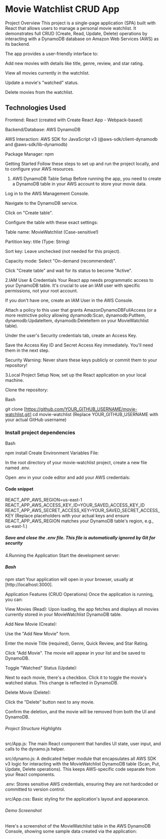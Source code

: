 # Movie Watchlist CRUD App

Project Overview
This project is a single-page application (SPA) built with React that allows users to manage a personal movie watchlist. It demonstrates full CRUD (Create, Read, Update, Delete) operations by interacting with a DynamoDB database on Amazon Web Services (AWS) as its backend.

The app provides a user-friendly interface to:

Add new movies with details like title, genre, review, and star rating.

View all movies currently in the watchlist.

Update a movie's "watched" status.

Delete movies from the watchlist.

## Technologies Used

Frontend: React (created with Create React App - Webpack-based)

Backend/Database: AWS DynamoDB

AWS Interaction: AWS SDK for JavaScript v3 (@aws-sdk/client-dynamodb and @aws-sdk/lib-dynamodb)

Package Manager: npm

Getting Started
Follow these steps to set up and run the project locally, and to configure your AWS resources.

1. AWS DynamoDB Table Setup
Before running the app, you need to create a DynamoDB table in your AWS account to store your movie data.

Log in to the AWS Management Console.

Navigate to the DynamoDB service.

Click on "Create table".

Configure the table with these exact settings:

Table name: MovieWatchlist (Case-sensitive!)

Partition key: title (Type: String)

Sort key: Leave unchecked (not needed for this project).

Capacity mode: Select "On-demand (recommended)".

Click "Create table" and wait for its status to become "Active".

2.IAM User & Credentials
Your React app needs programmatic access to your DynamoDB table. It's crucial to use an IAM user with specific permissions, not your root account.

If you don't have one, create an IAM User in the AWS Console.

Attach a policy to this user that grants AmazonDynamoDBFullAccess (or a more restrictive policy allowing dynamodb:Scan, dynamodb:PutItem, dynamodb:UpdateItem, dynamodb:DeleteItem on your MovieWatchlist table).

Under the user's Security credentials tab, create an Access Key.

Save the Access Key ID and Secret Access Key immediately. You'll need them in the next step.

Security Warning: Never share these keys publicly or commit them to your repository!

3.Local Project Setup
Now, set up the React application on your local machine.

Clone the repository:

Bash

git clone [https://github.com/YOUR_GITHUB_USERNAME/movie-watchlist.git]
cd movie-watchlist
(Replace YOUR_GITHUB_USERNAME with your actual GitHub username)

### Install project dependencies

Bash

npm install
Create Environment Variables File:

In the root directory of your movie-watchlist project, create a new file named .env.

Open .env in your code editor and add your AWS credentials:

#### Code snippet

REACT_APP_AWS_REGION=us-east-1
REACT_APP_AWS_ACCESS_KEY_ID=YOUR_SAVED_ACCESS_KEY_ID
REACT_APP_AWS_SECRET_ACCESS_KEY=YOUR_SAVED_SECRET_ACCESS_KEY
(Replace placeholders with your actual keys and ensure REACT_APP_AWS_REGION matches your DynamoDB table's region, e.g., us-east-1.)

##### Save and close the .env file. This file is automatically ignored by Git for security

4.Running the Application
Start the development server:

##### Bash

npm start
Your application will open in your browser, usually at [http://localhost:3000].

Application Features (CRUD Operations)
Once the application is running, you can:

View Movies (Read): Upon loading, the app fetches and displays all movies currently stored in your MovieWatchlist DynamoDB table.

Add New Movie (Create):

Use the "Add New Movie" form.

Enter the movie Title (required), Genre, Quick Review, and Star Rating.

Click "Add Movie". The movie will appear in your list and be saved to DynamoDB.

Toggle "Watched" Status (Update):

Next to each movie, there's a checkbox. Click it to toggle the movie's watched status. This change is reflected in DynamoDB.

Delete Movie (Delete):

Click the "Delete" button next to any movie.

Confirm the deletion, and the movie will be removed from both the UI and DynamoDB.

###### Project Structure Highlights

src/App.js: The main React component that handles UI state, user input, and calls to the dynamo.js helper.

src/dynamo.js: A dedicated helper module that encapsulates all AWS SDK v3 logic for interacting with the MovieWatchlist DynamoDB table (Scan, Put, Update, Delete operations). This keeps AWS-specific code separate from your React components.

.env: Stores sensitive AWS credentials, ensuring they are not hardcoded or committed to version control.

src/App.css: Basic styling for the application's layout and appearance.

###### Demo Screenshot

Here's a screenshot of the MovieWatchlist table in the AWS DynamoDB Console, showing some sample data created via the application:
